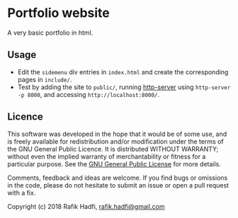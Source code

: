 # Portfolio website

A very basic portfolio in html.

## Usage

- Edit the `sidemenu` div entries in `index.html` and create the corresponding pages in `include/`.
- Test by adding the site to `public/`, running [http-server](https://github.com/indexzero/http-server) using `http-server -p 8000`, and accessing `http://localhost:8000/`.


## Licence
This software was developed in the hope that it would be of some use, and is freely available for redistribution and/or modification under the terms of the GNU General Public Licence. It is distributed WITHOUT WARRANTY; without even the implied warranty of merchantability or fitness for a particular purpose. See the [GNU General Public License](https://github.com/raviq/Genon/blob/master/LICENCE.md) for more details. 

Comments, feedback and ideas are welcome. If you find bugs or omissions in the code, please do not hesitate to submit an issue or open a pull request with a fix.

Copyright (c) 2018 Rafik Hadfi, rafik.hadfi@gmail.com

